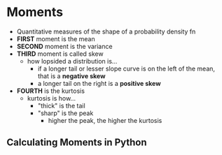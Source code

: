 # Moments
- Quantitative measures of the shape of a probability density fn
- **FIRST** moment is the mean
- **SECOND** moment is the variance
- **THIRD** moment is called skew
	- how lopsided a distribution is...
		- if a longer tail or lesser slope curve is on the left of the mean, that is a **negative skew**
		- a longer tail on the right is a **positive skew**
- **FOURTH** is the kurtosis
	- kurtosis is how...
		- "thick" is the tail
		- "sharp" is the peak
			- higher the peak, the higher the kurtosis

## Calculating Moments in Python

